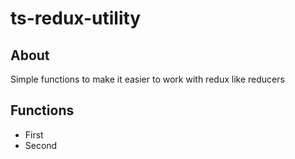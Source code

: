 # ts-redux-utility

## About

Simple functions to make it easier to work with redux like reducers

## Functions

- First
- Second
